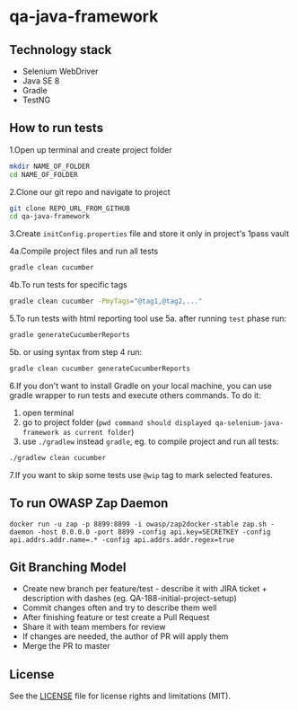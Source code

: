 # qa-java-framework

## Technology stack
* Selenium WebDriver
* Java SE 8
* Gradle
* TestNG

## How to run tests
1.Open up terminal and create project folder
```bash
mkdir NAME_OF_FOLDER
cd NAME_OF_FOLDER
```
2.Clone our git repo and navigate to project
```bash
git clone REPO_URL_FROM_GITHUB
cd qa-java-framework
```
3.Create `initConfig.properties` file and store it only in project's 1pass vault

4a.Compile project files and run all tests
```bash
gradle clean cucumber
```
4b.To run tests for specific tags
```bash
gradle clean cucumber -PmyTags="@tag1,@tag2,..."
```

5.To run tests with html reporting tool use 
5a. after running `test` phase run:
```bash
gradle generateCucumberReports
```
5b. or using syntax from step 4 run:
```bash
gradle clean cucumber generateCucumberReports
```
6.If you don't want to install Gradle on your local machine, you can use gradle wrapper to run tests and execute others commands. 
To do it:
1. open terminal
2. go to project folder (`pwd command should displayed qa-selenium-java-framework as current folder`)
3. use 
`./gradlew` instead `gradle`, eg. to compile project and run all tests:
```bash
./gradlew clean cucumber
```

7.If you want to skip some tests use `@wip` tag to mark selected features.

## To run OWASP Zap Daemon
```docker run -u zap -p 8899:8899 -i owasp/zap2docker-stable zap.sh -daemon -host 0.0.0.0 -port 8899 -config api.key=SECRETKEY -config api.addrs.addr.name=.* -config api.addrs.addr.regex=true```

## Git Branching Model
* Create new branch per feature/test - describe it with JIRA ticket + description with dashes (eg. QA-188-initial-project-setup)
* Commit changes often and try to describe them well
* After finishing feature or test create a Pull Request
* Share it with team members for review
* If changes are needed, the author of PR will apply them
* Merge the PR to master

## License

See the [LICENSE](LICENSE) file for license rights and limitations (MIT).

